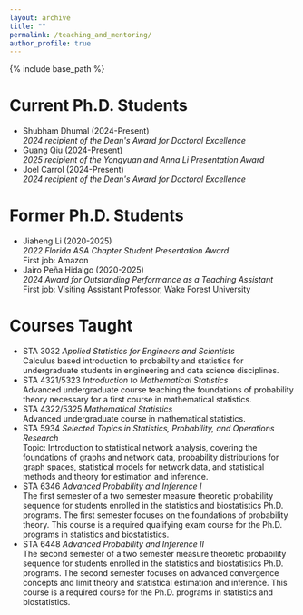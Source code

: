 ```yaml
--- 
layout: archive
title: ""
permalink: /teaching_and_mentoring/
author_profile: true
---
```


{% include base_path %}


Current Ph.D. Students
=======
<ul>
<li>
Shubham Dhumal (2024-Present)<br> 
<i>2024 recipient of the Dean's Award for Doctoral Excellence</i>
</li>
<li>
Guang Qiu (2024-Present)<br>
<i>2025 recipient of the Yongyuan and Anna Li Presentation Award</i>
</li>
<li>
Joel Carrol (2024-Present)<br>
<i>2024 recipient of the Dean's Award for Doctoral Excellence</i>
</li>
</ul>

Former Ph.D. Students
=======
<ul>
<li>
Jiaheng Li (2020-2025)<br>
<i>2022 Florida ASA Chapter Student Presentation Award</i><br> 
First job: Amazon 
</li>
<li>
Jairo Pe&#241;a Hidalgo (2020-2025)<br>
<i>2024 Award for Outstanding Performance as a Teaching Assistant</i><br>
First job: Visiting Assistant Professor, Wake Forest University 
</li>

</ul>


Courses Taught
========
<ul>
<li>
STA 3032 <i>Applied Statistics for Engineers and Scientists</i><br>
Calculus based introduction to probability and statistics for undergraduate students in engineering and data science disciplines.  
</li>
<li>
STA 4321/5323 <i>Introduction to Mathematical Statistics</i><br>
Advanced undergraduate course teaching the foundations of probability theory necessary for a first course in mathematical statistics. 
</li>
<li>
STA 4322/5325 <i>Mathematical Statistics</i><br>
Advanced undergraduate course in mathematical statistics.
</li>
<li>
STA 5934 <i>Selected Topics in Statistics, Probability, and Operations Research</i><br>
Topic: Introduction to statistical network analysis, covering the foundations
of graphs and network data,
probability distributions for graph spaces,
statistical models for network data,
and statistical methods and theory for estimation and inference.  
</li>
<li>
STA 6346 <i>Advanced Probability and Inference I</i><br>
The first semester of a two semester measure theoretic probability sequence for students enrolled in the statistics and biostatistics Ph.D. programs. The first semester focuses on the foundations of probability theory.  
This course is a required qualifying exam course for the Ph.D. programs in statistics and biostatistics. 
</li>
<li> 
STA 6448 <i>Advanced Probability and Inference II</i><br>
The second semester of a two semester measure theoretic probability sequence for students enrolled in the statistics and biostatistics Ph.D. programs. 
The second semester focuses on advanced convergence concepts and limit theory
and statistical estimation and inference. 
This course is a required course for the Ph.D. programs in statistics and biostatistics.
</li>
</ul>


